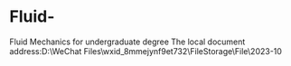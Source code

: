 # Fluid-
 Fluid Mechanics for undergraduate degree
The local document address:D:\WeChat Files\wxid_8mmejynf9et732\FileStorage\File\2023-10
